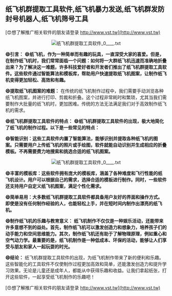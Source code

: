 ## **纸飞机群提取工具软件,纸飞机暴力发送,纸飞机群发防封号机器人,纸飞机筛号工具**

[😍想了解推广相关软件的朋友请登录 http://www.vst.tw](http://www.vst.tw)

 <center><img src="https://vst.tw/MP4/tuiguang/png/0.png" alt="纸飞机群提取工具软件_0____.txt"></center>

**😄引言：**
**😄纸飞机，作为一种简单而有趣的玩具，一直深受大家的喜爱。但是，在制作纸飞机时，我们常常面临一个问题：如何将一大群纸飞机迅速而准确地折叠出来？为了解决这一难题，许多科技爱好者和开发者们推出了纸飞机群提取工具软件。这些软件通过智能算法和模板库，帮助用户快速提取纸飞机图案，让制作纸飞机变得更加轻松、高效和有趣。**

**😄提取纸飞机图案的难题：**
在传统的纸飞机制作过程中，我们需要手动浏览各种纸飞机图案，并进行打印、剪裁和折叠。这个过程非常耗时和繁琐，尤其当我们需要制作大批量的纸飞机时，更加困难。传统的方法无法满足我们对于高效制作纸飞机的需求。

**😄纸飞机群提取工具软件的特点：**
**😄纸飞机群提取工具软件的出现，极大地简化了纸飞机的制作过程。以下是一些常见的特点：**

**😄智能识别：这些工具软件内置了智能算法，能够识别并提取各种纸飞机的图案。只需要用户上传纸飞机的照片或手绘图，软件就能自动识别并生成相应的折叠模板。不再需要费力地搜索和挑选合适的纸飞机图案。**

 <center><img src="https://vst.tw/MP4/tuiguang/png/6.png" alt="纸飞机群提取工具软件_0____.txt"></center>

**😄丰富的模板库：这些软件拥有庞大的模板库，涵盖了各种难度和飞行性能的纸飞机设计。用户可以根据自己的需求，选择合适的模板进行制作。同时，一些软件还支持用户自定义纸飞机图案，满足个性化需求。**

**😄简单易用：大多数纸飞机群提取工具软件都具备用户友好的界面和操作方式。即使是没有任何制作经验的人，也能轻松上手，并在短时间内制作出漂亮的纸飞机。**

**😄制作纸飞机的乐趣与教育意义： 纸飞机制作不仅仅是一种娱乐活动，还能带来许多意想不到的益处。首先，制作纸飞机可以激发创造力和想象力，培养孩子们的动手能力和空间思维能力。其次，制作纸飞机还有助于了解物理原理，例如重心和空气动力学。最重要的是，纸飞机制作是一种低成本、环保的活动，能够让人们享受与朋友和家人一起玩耍的时光。**

**😄结论：**
纸飞机群提取工具软件的出现，为纸飞机制作带来了新的便利和乐趣。这些智能化的工具软件不仅使制作过程更加高效和简单，还能激发创造力和提升学习效果。无论是儿童还是成年人，都能从中获得乐趣和收益。让我们拿起纸张，打开这些软件，一起享受纸飞机制作的乐趣吧！

[😍想了解推广相关软件的朋友请登录 http://www.vst.tw](http://www.vst.tw)



